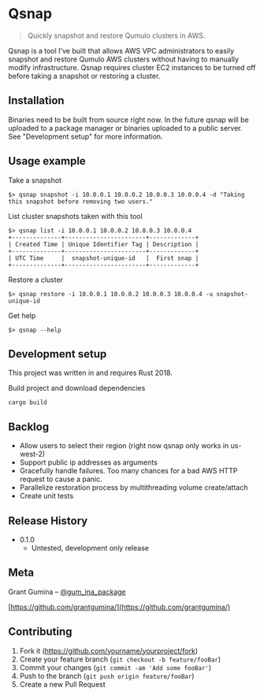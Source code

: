 # Qsnap
> Quickly snapshot and restore Qumulo clusters in AWS.

Qsnap is a tool I've built that allows AWS VPC administrators to easily snapshot and restore Qumulo AWS clusters without having to manually modify infrastructure. Qsnap requires cluster EC2 instances to be turned off before taking a snapshot or restoring a cluster.

## Installation

Binaries need to be built from source right now. In the future qsnap will be uploaded to a package manager or binaries uploaded to a public server. See "Development setup" for more information.

## Usage example

Take a snapshot
```
$> qsnap snapshot -i 10.0.0.1 10.0.0.2 10.0.0.3 10.0.0.4 -d "Taking this snapshot before removing two users."
```

List cluster snapshots taken with this tool

```
$> qsnap list -i 10.0.0.1 10.0.0.2 10.0.0.3 10.0.0.4
+--------------+-----------------------+-------------+
| Created Time | Unique Identifier Tag | Description |
+--------------+-----------------------+-------------+
| UTC Time     |  snapshot-unique-id   |  First snap |
+--------------+-----------------------+-------------+
```

Restore a cluster
```
$> qsnap restore -i 10.0.0.1 10.0.0.2 10.0.0.3 10.0.0.4 -u snapshot-unique-id
```

Get help
```
$> qsnap --help
```

## Development setup
This project was written in and requires Rust 2018.

Build project and download dependencies
```
cargo build
```

## Backlog
* Allow users to select their region (right now qsnap only works in us-west-2)
* Support public ip addresses as arguments
* Gracefully handle failures. Too many chances for a bad AWS HTTP request to cause a panic.
* Parallelize restoration process by multithreading volume create/attach
* Create unit tests

## Release History
* 0.1.0
  * Untested, development only release


## Meta

Grant Gumina – [@gum_ina_package](https://twitter.com/gum_ina_package)

[https://github.com/grantgumina/](https://github.com/grantgumina/)

## Contributing

1. Fork it (<https://github.com/yourname/yourproject/fork>)
2. Create your feature branch (`git checkout -b feature/fooBar`)
3. Commit your changes (`git commit -am 'Add some fooBar'`)
4. Push to the branch (`git push origin feature/fooBar`)
5. Create a new Pull Request
